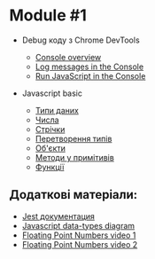 # Module #1

* Debug коду з Chrome DevTools
  * [Console overview](https://developer.chrome.com/docs/devtools/console/)
  * [Log messages in the Console](https://developer.chrome.com/docs/devtools/console/log/)
  * [Run JavaScript in the Console](https://developer.chrome.com/docs/devtools/console/log/)

* Javascript basic
  * [Типи даних](https://learn.javascript.ru/types)
  * [Числа](https://learn.javascript.ru/number)
  * [Стрічки](https://learn.javascript.ru/string)
  * [Перетворення типів](https://learn.javascript.ru/type-conversions)
  * [Об'єкти](https://learn.javascript.ru/object)
  * [Методи у примітивів](https://learn.javascript.ru/primitives-methods) 
  * [Функції](https://learn.javascript.ru/function-basics)  

## Додаткові матеріали:

* [Jest документация](https://jestjs.io/)
* [Javascript data-types diagram](https://javascript-data-types.glitch.me/)
* [Floating Point Numbers video 1](https://www.youtube.com/watch?v=PZRI1IfStY0)
* [Floating Point Numbers video 2](https://www.youtube.com/watch?v=gc1Nl3mmCuY&list=LLeysTxxGuXy4eASj01al4Eg&index=15&t=0s)
